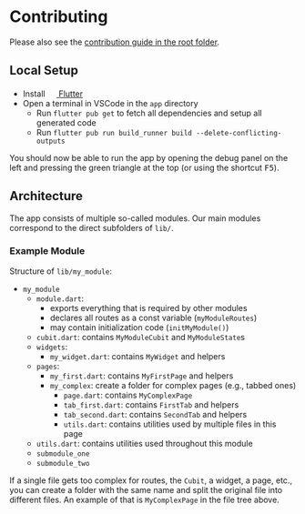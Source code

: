 # Contributing

Please also see the [contribution guide in the root folder](../CONTRIBUTING.md).

## Local Setup

- Install [<img src="https://user-images.githubusercontent.com/82543715/142913349-54aafb75-8938-4299-b308-ecd2c4a226e7.png" width="16" height="16"> Flutter](https://flutter.dev/docs/get-started/install)
- Open a terminal in VSCode in the `app` directory
  - Run `flutter pub get` to fetch all dependencies and setup all generated code
  - Run `flutter pub run build_runner build --delete-conflicting-outputs`

You should now be able to run the app by opening the debug panel on the left and pressing the green triangle at the top (or using the shortcut <kbd>F5</kbd>).

## Architecture

The app consists of multiple so-called modules. Our main modules correspond to the direct subfolders of `lib/`.

### Example Module

Structure of `lib/my_module`:

- `my_module`
  - `module.dart`:
    - exports everything that is required by other modules
    - declares all routes as a const variable (`myModuleRoutes`)
    - may contain initialization code (`initMyModule()`)
  - `cubit.dart`: contains `MyModuleCubit` and `MyModuleState`s
  - `widgets`:
    - `my_widget.dart`: contains `MyWidget` and helpers
  - `pages`:
    - `my_first.dart`: contains `MyFirstPage` and helpers
    - `my_complex`: create a folder for complex pages (e.g., tabbed ones)
      - `page.dart`: contains `MyComplexPage`
      - `tab_first.dart`: contains `FirstTab` and helpers
      - `tab_second.dart`: contains `SecondTab` and helpers
      - `utils.dart`: contains utilities used by multiple files in this page
  - `utils.dart`: contains utilities used throughout this module
  - `submodule_one`
  - `submodule_two`

If a single file gets too complex for routes, the `Cubit`, a widget, a page, etc., you can create a folder with the same name and split the original file into different files. An example of that is `MyComplexPage` in the file tree above.
